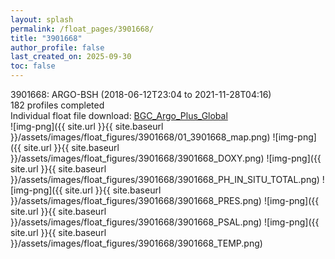 ```yaml
---
layout: splash
permalink: /float_pages/3901668/
title: "3901668"
author_profile: false
last_created_on: 2025-09-30
toc: false
---
```

 
3901668: ARGO-BSH (2018-06-12T23:04 to 2021-11-28T04:16)\
182 profiles completed\
Individual float file download: [BGC_Argo_Plus_Global](https://ftp.soest.hawaii.edu/bgc_argo_plus/Individual_Floats/outliers_removed/3901668_Sprof_processed.nc)\
![img-png]({{ site.url }}{{ site.baseurl }}/assets/images/float_figures/3901668/01_3901668_map.png)
![img-png]({{ site.url }}{{ site.baseurl }}/assets/images/float_figures/3901668/3901668_DOXY.png)
![img-png]({{ site.url }}{{ site.baseurl }}/assets/images/float_figures/3901668/3901668_PH_IN_SITU_TOTAL.png)
![img-png]({{ site.url }}{{ site.baseurl }}/assets/images/float_figures/3901668/3901668_PRES.png)
![img-png]({{ site.url }}{{ site.baseurl }}/assets/images/float_figures/3901668/3901668_PSAL.png)
![img-png]({{ site.url }}{{ site.baseurl }}/assets/images/float_figures/3901668/3901668_TEMP.png)
